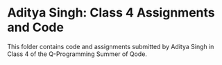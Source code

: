# Aditya Singh: Class 4 Assignments and Code
This folder contains code and assignments submitted by Aditya Singh in Class 4 of the Q-Programming Summer of Qode.